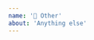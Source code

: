 ```yaml
---
name: '🌈 Other'
about: 'Anything else'
---
```


<!-- Please try to write as clear and concise as possible. -->
